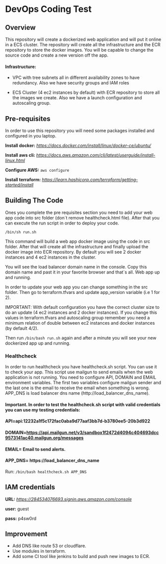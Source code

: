 DevOps Coding Test
==================

## Overview

This repository will create a dockerized web application and will put it online in a ECS cluster. The repository will create all the infrastructure and the ECR repository to store the docker images. You will be capable to change the source code and create a new version off the app.

#### Infrastructure:

- VPC with tree subnets all in different availability zones to have redundancy. Also we have security groups and IAM roles

- ECS Cluster (4 ec2 instances by default) with ECR repository to store all the images we create. Also we have a launch configuration and autoscaling group.


## Pre-requisites

In order to use this repository you will need some packages installed and configured in you laptop.

**Install docker:** *https://docs.docker.com/install/linux/docker-ce/ubuntu/*

**Install aws cli:** *https://docs.aws.amazon.com/cli/latest/userguide/install-linux.html*

**Configure AWS:** `aws configure`

**Install terraform:** *https://learn.hashicorp.com/terraform/getting-started/install*


## Building The Code

Ones you complete the pre requisites section you need to add your web app code into src folder (don´t remove healthcheck.html file). After that you can execute the run script in order to deploy your code.

`/bin/sh run.sh`

This command will build a web app docker image using the code in src folder. After that will create all the infrastructure and finally upload the docker image into ECR repository. By default you will see 2 docker instances and 4 ec2 instances in the cluster.

You will see the load balancer domain name in the console. Copy this domain name and past it in your favorite browser and that´s all. Web app up and running.

In order to update your web app you can change something in the src folder. Then go to terraform.tfvars and update app_version variable (i.e 1 for 2).

IMPORTANT: With default configuration you have the correct cluster size to do an update (4 ec2 instances and 2 docker instances). If you change this values in terraform.tfvars and autoscaling group remember you need a minimum relation of double between ec2 instances and docker instances (by default 4/2).

Then run `/bin/bash run.sh` again and after a minute you will see your new dockerized app up and running.


### Healthcheck

In order to run healthcheck you have healthcheck.sh script. You can use it to check your app.
This script use mailgun to send emails when the web application is not running. You need to configure API, DOMAIN and EMAIL environment variables. The first two variables configure mailgun sender and the last one is the email to receive the email when something is wrong.
APP_DNS is load balancer dns name (http://load_balancer_dns_name).


#### Important. In order to test the healthcheck.sh script with valid credentials you can use my testing credentials:
#### API=api:12232a1f5c172fac0aba9d77aaf3bb7d-b3780ee5-20b3d922
#### DOMAIN=https://api.mailgun.net/v3/sandbox1f2472d4094c404693dcc9573141ac40.mailgun.org/messages
#### EMAIL=  Email to send alerts.
#### APP_DNS= https://load_balancer_dns_name

Run: `/bin/bash healthcheck.sh APP_DNS`


## IAM credentials

**URL:** *https://284534076693.signin.aws.amazon.com/console*

**user:** guest

**pass:** p4sw0rd

## Improvement

- Add DNS like route 53 or cloudflare.
- Use modules in terraform.
- Add some CI tool like jenkins to build and push new images to ECR.
